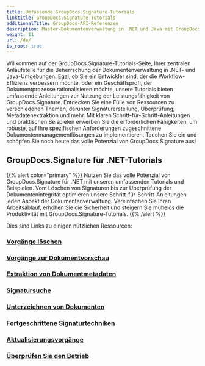 ```yaml
---
title: Umfassende GroupDocs.Signature-Tutorials
linktitle: GroupDocs.Signature-Tutorials
additionalTitle: GroupDocs-API-Referenzen
description: Master-Dokumentenverwaltung in .NET und Java mit GroupDocs.Signature-Tutorials. Erstellen, überprüfen, extrahieren Sie Metadaten und mehr. Tauchen Sie ein für einen reibungslosen Workflow!
weight: 11
url: /de/
is_root: true
---
```


Willkommen auf der GroupDocs.Signature-Tutorials-Seite, Ihrer zentralen Anlaufstelle für die Beherrschung der Dokumentenverwaltung in .NET- und Java-Umgebungen. Egal, ob Sie ein Entwickler sind, der die Workflow-Effizienz verbessern möchte, oder ein Geschäftsprofi, der Dokumentprozesse rationalisieren möchte, unsere Tutorials bieten umfassende Anleitungen zur Nutzung der Leistungsfähigkeit von GroupDocs.Signature. Entdecken Sie eine Fülle von Ressourcen zu verschiedenen Themen, darunter Signaturerstellung, Überprüfung, Metadatenextraktion und mehr. Mit klaren Schritt-für-Schritt-Anleitungen und praktischen Beispielen erwerben Sie die erforderlichen Fähigkeiten, um robuste, auf Ihre spezifischen Anforderungen zugeschnittene Dokumentenmanagementlösungen zu implementieren. Tauchen Sie ein und schöpfen Sie noch heute das volle Potenzial von GroupDocs.Signature aus!
## GroupDocs.Signature für .NET-Tutorials
{{% alert color="primary" %}}
Nutzen Sie das volle Potenzial von GroupDocs.Signature für .NET mit unseren umfassenden Tutorials und Beispielen. Vom Löschen von Signaturen bis zur Überprüfung der Dokumentenintegrität optimieren unsere Schritt-für-Schritt-Anleitungen jeden Aspekt der Dokumentenverwaltung. Vereinfachen Sie Ihren Arbeitsablauf, erhöhen Sie die Sicherheit und steigern Sie mühelos die Produktivität mit GroupDocs.Signature-Tutorials.
{{% /alert %}}

Dies sind Links zu einigen nützlichen Ressourcen:
 
### [Vorgänge löschen](./net/delete-operations/)
### [Vorgänge zur Dokumentvorschau](./net/document-preview-operations/)
### [Extraktion von Dokumentmetadaten](./net/document-metadata-extraction/)
### [Signatursuche](./net/signature-searching/)
### [Unterzeichnen von Dokumenten](./net/document-signing/)
### [Fortgeschrittene Signaturtechniken](./net/advanced-signature-techniques/)
### [Aktualisierungsvorgänge](./net/update-operations/)
### [Überprüfen Sie den Betrieb](./net/verify-operations/)



